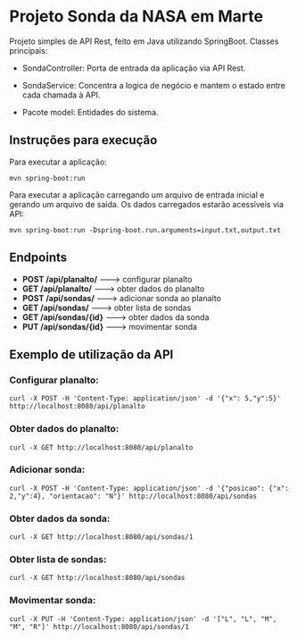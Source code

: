 # Projeto Sonda da NASA em Marte

Projeto simples de API Rest, feito em Java utilizando SpringBoot.
Classes principais:

* SondaController: Porta de entrada da aplicação via API Rest.

* SondaService: Concentra a logica de negócio e mantem o estado entre cada chamada à API.

* Pacote model: Entidades do sistema.


## Instruções para execução

Para executar a aplicação:

 `mvn spring-boot:run`
 
Para executar a aplicação carregando um arquivo de entrada inicial e gerando um arquivo de saída. Os dados carregados estarão acessíveis via API:
 
 `mvn spring-boot:run -Dspring-boot.run.arguments=input.txt,output.txt`

 
## Endpoints

 * **POST /api/planalto/**   ---> configurar planalto
 * **GET /api/planalto/**    ---> obter dados do planalto
 * **POST /api/sondas/**     ---> adicionar sonda ao planalto
 * **GET /api/sondas/**      ---> obter lista de sondas
 * **GET /api/sondas/{id}**  ---> obter dados da sonda
 * **PUT /api/sondas/{id}**  ---> movimentar sonda


## Exemplo de utilização da API

### Configurar planalto:

  `curl -X POST -H 'Content-Type: application/json' -d '{"x": 5,"y":5}' http://localhost:8080/api/planalto`

### Obter dados do planalto:

  `curl -X GET http://localhost:8080/api/planalto`

### Adicionar sonda:

  `curl -X POST -H 'Content-Type: application/json' -d '{"posicao": {"x": 2,"y":4}, "orientacao": "N"}' http://localhost:8080/api/sondas`

### Obter dados da sonda:

  `curl -X GET http://localhost:8080/api/sondas/1`

### Obter lista de sondas:

  `curl -X GET http://localhost:8080/api/sondas`

### Movimentar sonda:

  `curl -X PUT -H 'Content-Type: application/json' -d '["L", "L", "M", "M", "R"]' http://localhost:8080/api/sondas/1`



  

  
